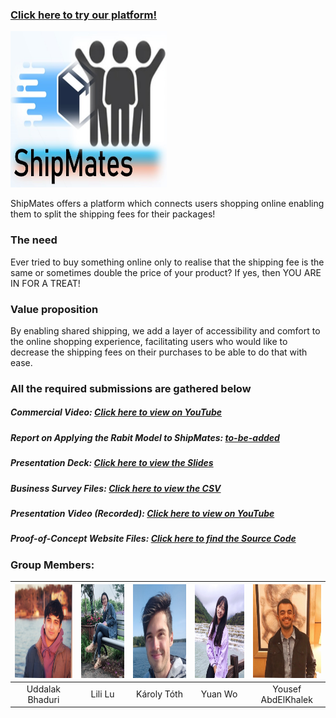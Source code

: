 ### <a href="https://shipmates.github.io/Demo" target="_blank">Click here to try our platform!</a>

<img src="Images/logo.png" alt="ShipMates" width="250" height="250" />

ShipMates offers a platform which connects users shopping online enabling them to split the shipping fees for their packages!

### The need

Ever tried to buy something online only to realise that the shipping fee is the same or sometimes double the price of your product? 
If yes, then YOU ARE IN FOR A TREAT!

### Value proposition

By enabling shared shipping, we add a layer of accessibility and comfort to the online shopping experience, facilitating users who would like to decrease the shipping fees on their purchases to be able to do that with ease.

### All the required submissions are gathered below

##### Commercial Video: <a href="https://youtu.be/-5grjKK5u9U" target="_blank">Click here to view on YouTube</a>

##### Report on Applying the Rabit Model to ShipMates: <a href="https://nobodycares.com" target="_blank">to-be-added</a>

##### Presentation Deck: <a href="https://github.com/ShipMates/shipmates.github.io/blob/main/Presentation-Deck/Shared_shipping_final.pdf" target="_blank">Click here to view the Slides</a>

##### Business Survey Files: <a href="https://github.com/ShipMates/shipmates.github.io/blob/main/Business-Survey/Survey%20-%20Shared%20Shipping%20Platform.csv" target="_blank">Click here to view the CSV</a>

##### Presentation Video (Recorded): <a href="https://youtu.be/o1uqhFeQDKg" target="_blank">Click here to view on YouTube</a>

##### Proof-of-Concept Website Files: <a href="https://github.com/ShipMates/shipmates.github.io/tree/main/Web-Dev/BDL_project" target="_blank">Click here to find the Source Code</a>

### Group Members: 

| <img src="About-Us/uddz.jpeg" width="150" height="150"/> | <img src="About-Us/lil.jpeg" width="150" height="150"/> | <img src="About-Us/kar.jpeg" width="150" height="150"/> | <img src="About-Us/wen.jpeg" width="150" height="150"/> | <img src="About-Us/you.jpeg" width="150" height="150"/> |
| :-------------: | :-------------: | :-------------: | :-------------: | :-------------: |
| Uddalak Bhaduri | Lili Lu | Károly Tóth | Yuan Wo | Yousef AbdElKhalek |


